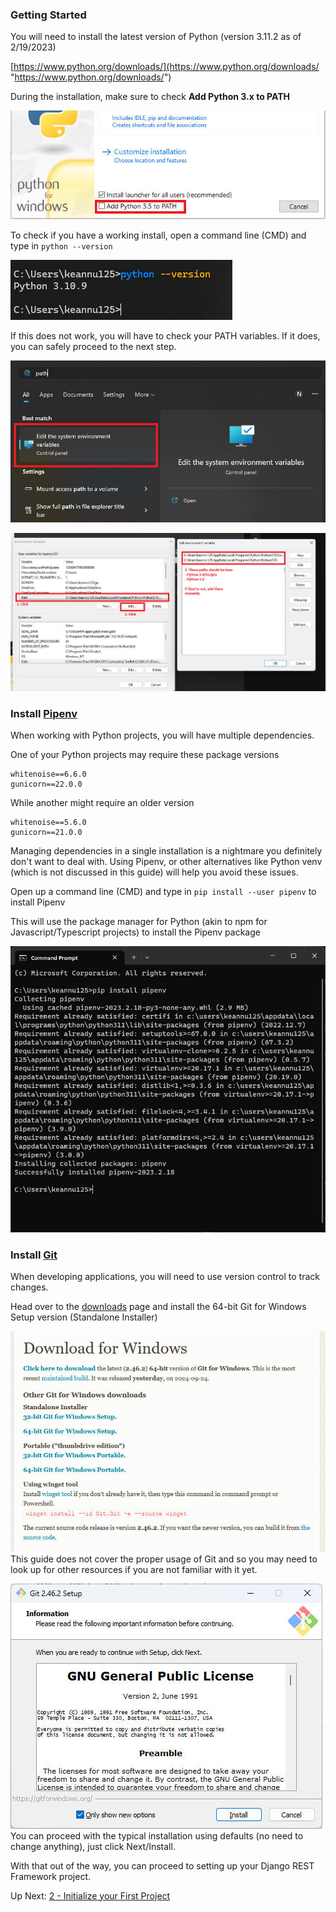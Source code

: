 
### Getting Started

You will need to install the latest version of Python (version 3.11.2 as of 2/19/2023)

[https://www.python.org/downloads/](https://www.python.org/downloads/ "https://www.python.org/downloads/")

During the installation, make sure to check **Add Python 3.x to PATH**

![373ea207d1abd6f0a734506d8ab4acbc_MD5](_resources/1%20-%20Setup/373ea207d1abd6f0a734506d8ab4acbc_MD5.jpg)

To check if you have a working install, open a command line (CMD) and type in `python --version`

![5d1081e556bd19260f14a235fef4e383_MD5](_resources/1%20-%20Setup/5d1081e556bd19260f14a235fef4e383_MD5.jpg)

If this does not work, you will have to check your PATH variables. If it does, you can safely proceed to the next step.

![3ed75d2e3ff3aad581b4cd7c2af748a3_MD5](_resources/1%20-%20Setup/3ed75d2e3ff3aad581b4cd7c2af748a3_MD5.jpg)

![aef7461456894804006fa820f6a2061e_MD5](_resources/1%20-%20Setup/aef7461456894804006fa820f6a2061e_MD5.jpg)

### Install [Pipenv](https://pipenv.pypa.io/en/latest/)

When working with Python projects, you will have multiple dependencies.

One of your Python projects may require these package versions

```
whitenoise==6.6.0
gunicorn==22.0.0
```

While another might require an older version

```
whitenoise==5.6.0
gunicorn==21.0.0
```

Managing dependencies in a single installation is a nightmare you definitely don't want to deal with. Using Pipenv, or other alternatives like Python venv (which is not discussed in this guide) will help you avoid these issues.

Open up a command line (CMD) and type in `pip install --user pipenv` to install Pipenv

This will use the package manager for Python (akin to npm for Javascript/Typescript projects) to install the Pipenv package

![8e0864b9971e3e0ec0843db1494a9164_MD5](_resources/1%20-%20Setup/8e0864b9971e3e0ec0843db1494a9164_MD5.jpg)

### Install [Git](https://git-scm.com/downloads)

When developing applications, you will need to use version control to track changes.

Head over to the [downloads](https://git-scm.com/downloads/win) page and install the 64-bit Git for Windows Setup version (Standalone Installer)

![c2f115b66c9b0f4e93ea54d1091f9696_MD5](_resources/1%20-%20Setup/c2f115b66c9b0f4e93ea54d1091f9696_MD5.jpg)
This guide does not cover the proper usage of Git and so you may need to look up for other resources if you are not familiar with it yet.

![6198958f0bad6ed532a840df3435ad23_MD5](_resources/1%20-%20Setup/6198958f0bad6ed532a840df3435ad23_MD5.jpg)
You can proceed with the typical installation using defaults (no need to change anything), just click Next/Install.

With that out of the way, you can proceed to setting up your Django REST Framework project.

Up Next: [2 - Initialize your First Project](2%20-%20Initialize%20your%20First%20Project.md)